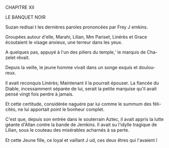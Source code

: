CHAPITRE XII

LE BANQUET NOIR

Suzan redisai t les dernières paroles prononcées par Frey J emkins.

Groupées autour d'elle, Marahi, Lilian, Mm Pariset, Linérès et Grace
écoutaient le visage anxieux, une terreur dans les yeux.

A quelques pas, appuyé à l'un des piliers du temple,‘ le marquis de Cha-
zelet rêvait.

Depuis la veille, le jeune homme vivait dans un songe exquis et doulou-
reux.

Il avait reconquis Linérès; Maintenant il la pourrait épouser. La ﬁancée
du Diable, incessamment séparée de lui, serait la petite marquise qu'il avait
pensé vingt fois perdre à jamais.

Et cette certitude, considérée naguère par lui comme le summum des féli-
cités, ne lui apportait point le bonheur complet.

C'est que, depuis son entrée dans le souterrain Aztec, il avait appris la
lutte géante d'Allan contre la bande de Jemkins. Il avait su l'idylle tragique
de Lilian, sous le couteau des misérables acharnés à sa perte.

Et cette Jeune ﬁlle, ce loyal et vaillant J ud, ces deux êtres qui l'avaient î

